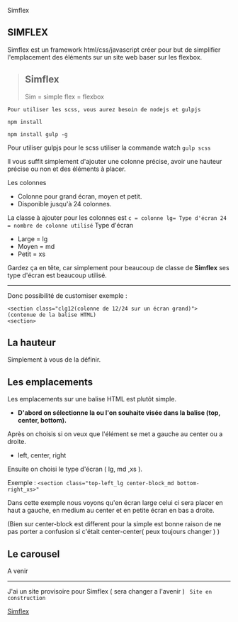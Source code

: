 Simflex
## SIMFLEX
Simflex est un framework html/css/javascript créer pour but de simplifier l'emplacement des éléments sur un site web baser sur les flexbox.


>Simflex 
>--------
> Sim = simple
> flex = flexbox


`Pour utiliser les scss, vous aurez besoin de nodejs et gulpjs`

`npm install`

`npm install gulp -g`


Pour utiliser gulpjs pour le scss utiliser la commande watch
`gulp scss`


Il vous suffit simplement d'ajouter une colonne précise, avoir une hauteur précise ou non et des éléments à placer.

Les colonnes

 - Colonne pour grand écran, moyen et petit.
 - Disponible jusqu'à 24 colonnes.

 La classe à ajouter pour les colonnes est 
 `c = colonne lg= Type d'écran 24 = nombre de colonne utilisé`
 Type d'écran
 

 - Large = lg
 - Moyen = md
 - Petit = xs

Gardez ça en tête, car simplement pour beaucoup de classe de **Simflex** ses type d'écran est beaucoup utilisé.

----------


Donc possibilité de customiser exemple :

    <section class="clg12(colonne de 12/24 sur un écran grand)">
	(contenue de la balise HTML)
	<section>
	
## La hauteur

Simplement à vous de la définir.


## Les emplacements

Les emplacements sur une balise HTML est plutôt simple.

- **D'abord on sélectionne la ou l'on souhaite visée dans la balise (top, center, bottom).**

Après on choisis si on veux que l'élément se met a gauche au center ou a droite.

- left, center, right

Ensuite on choisi le type d'écran ( lg, md ,xs ).

Exemple :
 `<section class="top-left_lg center-block_md bottom-right_xs>"
 `
 
 Dans cette exemple nous voyons qu'en écran large celui ci sera placer en haut a gauche, en medium au center et en petite écran en bas a droite.

(Bien sur center-block est different pour la simple est bonne raison de ne pas porter a confusion si c'était center-center( peux toujours changer ) )


## Le carousel


A venir


-----
J'ai un site provisoire pour Simflex ( sera changer a l'avenir )
` Site en construction`

[Simflex](romaint.promo-5.codeur.online/simflex/)